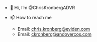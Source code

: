 - 👋 Hi, I’m @ChrisKronbergADVR

- 📫 How to reach me
  -  Email: chris.kronberg@eviden.com
  -  Email: ckronberg@andovercos.com

<!---
ChrisKronbergADVR/ChrisKronbergADVR is a ✨ special ✨ repository because its `README.md` (this file) appears on your GitHub profile.
You can click the Preview link to take a look at your changes.
--->
